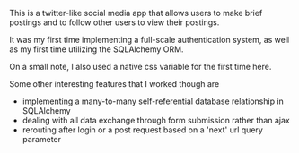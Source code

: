This is a twitter-like social media app that allows users to make brief postings and to follow other users to view their postings.

It was my first time implementing a full-scale authentication system, as well as my first time utilizing the SQLAlchemy ORM.

On a small note, I also used a native css variable for the first time here.

Some other interesting features that I worked though are
* implementing a many-to-many self-referential database relationship in SQLAlchemy
* dealing with all data exchange through form submission rather than ajax
* rerouting after login or a post request based on a 'next' url query parameter
